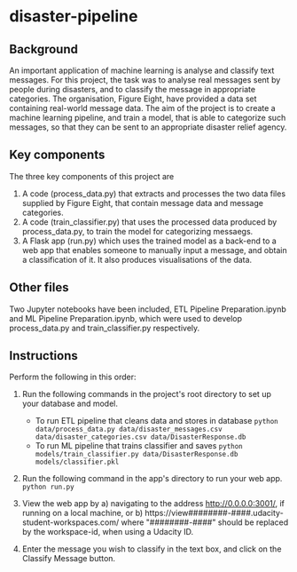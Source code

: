# disaster-pipeline

## Background
An important application of machine learning is analyse and classify text messages. For this project, the task was to analyse real messages sent by people during disasters, and to classify the message in appropriate categories. The organisation, Figure Eight, have provided a data set containing real-world message data. The aim of the project is to create a machine learning pipeline, and train a model, that is able to categorize such messages, so that they can be sent to an appropriate disaster relief agency. 

## Key components
The three key components of this project are 
1. A code (process_data.py) that extracts and processes the two data files supplied by Figure Eight, that contain message data and message categories.
2. A code (train_classifier.py) that uses the processed data produced by process_data.py, to train the model for categorizing messaegs.
3. A Flask app (run.py) which uses the trained model as a back-end to a web app that enables someone to manually input a message, and obtain a classification of it. It also produces visualisations of the data. 

## Other files
Two Jupyter notebooks have been included, ETL Pipeline Preparation.ipynb and ML Pipeline Preparation.ipynb, which were used to develop process_data.py and train_classifier.py respectively. 

## Instructions
Perform the following in this order:
1. Run the following commands in the project's root directory to set up your database and model.

    - To run ETL pipeline that cleans data and stores in database
        `python data/process_data.py data/disaster_messages.csv data/disaster_categories.csv data/DisasterResponse.db`
    - To run ML pipeline that trains classifier and saves
        `python models/train_classifier.py data/DisasterResponse.db models/classifier.pkl`

2. Run the following command in the app's directory to run your web app.
    `python run.py`
 
3. View the web app by
  a) navigating to the address http://0.0.0.0:3001/, if running on a local machine, or
  b) https://view########-####.udacity-student-workspaces.com/ where "########-####" should be replaced by the workspace-id, when using a Udacity ID.

4. Enter the message you wish to classify in the text box, and click on the Classify Message button.
